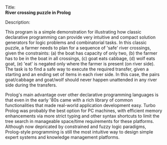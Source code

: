 Title:<br/>
<b>River crossing puzzle in Prolog</b>

Description:<br/>
<p>This program is a simple demonstration for illustrating how classic declarative programming can provide very intuitive and compact solution generators for logic problems and combinatorial tasks. In this classic puzzle, a farmer needs to plan for a sequence of 'safe' river crossings, given the constraints: (a) the boat has capacity of only two, (b) the farmer has to be in the boat in all crossings, (c) goat eats cabbage, (d) wolf eats goat, (e) 'eat' is negated only where the farmer is present (on river side). The task is to find a safe way to execute the required transfer, given a starting and an ending set of items in each river side. In this case, the pairs goat/cabbage and goat/wolf should never happen unattended in any river side during the transfers.</p>
<p>Prolog's main advantage over other declarative programming languages is that even in the early '80s came with a rich library of common functionalities that made real-world application development easy. Turbo Prolog was probably the best option for PC machines, with efficient memory enhancements via more strict typing and other syntax shortcuts to limit the tree search in manageable space/time requirements for these platforms. Although now depricated by constrained and fuzzy logic paradigms, Prolog-style programming is still the most intuitive way to design simple expert systems and knowledge management platforms.</p>
